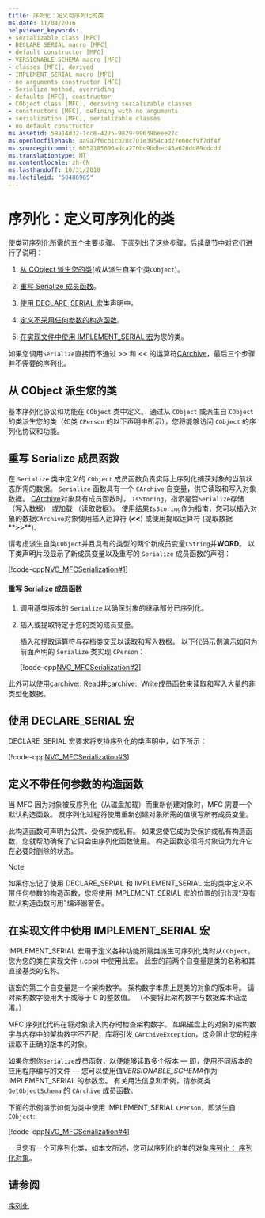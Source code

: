 ```yaml
---
title: 序列化：定义可序列化的类
ms.date: 11/04/2016
helpviewer_keywords:
- serializable class [MFC]
- DECLARE_SERIAL macro [MFC]
- default constructor [MFC]
- VERSIONABLE_SCHEMA macro [MFC]
- classes [MFC], derived
- IMPLEMENT_SERIAL macro [MFC]
- no-arguments constructor [MFC]
- Serialize method, overriding
- defaults [MFC], constructor
- CObject class [MFC], deriving serializable classes
- constructors [MFC], defining with no arguments
- serialization [MFC], serializable classes
- no default constructor
ms.assetid: 59a14d32-1cc8-4275-9829-99639beee27c
ms.openlocfilehash: aa9a7f6cb1cb28c701e3954cad27e60cf9f7df4f
ms.sourcegitcommit: 6052185696adca270bc9bdbec45a626dd89cdcdd
ms.translationtype: MT
ms.contentlocale: zh-CN
ms.lasthandoff: 10/31/2018
ms.locfileid: "50486965"
---
```

# <a name="serialization-making-a-serializable-class"></a>序列化：定义可序列化的类

使类可序列化所需的五个主要步骤。 下面列出了这些步骤，后续章节中对它们进行了说明：

1. [从 CObject 派生您的类](#_core_deriving_your_class_from_cobject)(或从派生自某个类`CObject`)。

1. [重写 Serialize 成员函数](#_core_overriding_the_serialize_member_function)。

1. [使用 DECLARE_SERIAL 宏](#_core_using_the_declare_serial_macro)类声明中。

1. [定义不采用任何参数的构造函数](#_core_defining_a_constructor_with_no_arguments)。

1. [在实现文件中使用 IMPLEMENT_SERIAL 宏](#_core_using_the_implement_serial_macro_in_the_implementation_file)为您的类。

如果您调用`Serialize`直接而不通过 >> 和 << 的运算符[CArchive](../mfc/reference/carchive-class.md)，最后三个步骤并不需要的序列化。

##  <a name="_core_deriving_your_class_from_cobject"></a> 从 CObject 派生您的类

基本序列化协议和功能在 `CObject` 类中定义。 通过从 `CObject` 或派生自 `CObject` 的类派生您的类（如类 `CPerson` 的以下声明中所示），您将能够访问 `CObject` 的序列化协议和功能。

##  <a name="_core_overriding_the_serialize_member_function"></a> 重写 Serialize 成员函数

在 `Serialize` 类中定义的 `CObject` 成员函数负责实际上序列化捕获对象的当前状态所需的数据。 `Serialize` 函数具有一个 `CArchive` 自变量，供它读取和写入对象数据。 [CArchive](../mfc/reference/carchive-class.md)对象具有成员函数时， `IsStoring`，指示是否`Serialize`存储 （写入数据） 或加载 （读取数据）。 使用结果`IsStoring`作为指南，您可以插入对象的数据`CArchive`对象使用插入运算符 (**<\<**) 或使用提取运算符 (提取数据**>>**).

请考虑派生自类`CObject`并且具有的类型的两个新成员变量`CString`并**WORD**。 以下类声明片段显示了新成员变量以及重写的 `Serialize` 成员函数的声明：

[!code-cpp[NVC_MFCSerialization#1](../mfc/codesnippet/cpp/serialization-making-a-serializable-class_1.h)]

#### <a name="to-override-the-serialize-member-function"></a>重写 Serialize 成员函数

1. 调用基类版本的 `Serialize` 以确保对象的继承部分已序列化。

1. 插入或提取特定于您的类的成员变量。

   插入和提取运算符与存档类交互以读取和写入数据。 以下代码示例演示如何为前面声明的 `Serialize` 类实现 `CPerson`：

   [!code-cpp[NVC_MFCSerialization#2](../mfc/codesnippet/cpp/serialization-making-a-serializable-class_2.cpp)]

此外可以使用[carchive:: Read](../mfc/reference/carchive-class.md#read)并[carchive:: Write](../mfc/reference/carchive-class.md#write)成员函数来读取和写入大量的非类型化数据。

##  <a name="_core_using_the_declare_serial_macro"></a> 使用 DECLARE_SERIAL 宏

DECLARE_SERIAL 宏要求将支持序列化的类声明中，如下所示：

[!code-cpp[NVC_MFCSerialization#3](../mfc/codesnippet/cpp/serialization-making-a-serializable-class_3.h)]

##  <a name="_core_defining_a_constructor_with_no_arguments"></a> 定义不带任何参数的构造函数

当 MFC 因为对象被反序列化（从磁盘加载）而重新创建对象时，MFC 需要一个默认构造函数。 反序列化过程将使用重新创建对象所需的值填写所有成员变量。

此构造函数可声明为公共、受保护或私有。 如果您使它成为受保护或私有构造函数，您就帮助确保了它只会由序列化函数使用。 构造函数必须将对象设为允许它在必要时删除的状态。

> [!NOTE]
>  如果你忘记了使用 DECLARE_SERIAL 和 IMPLEMENT_SERIAL 宏的类中定义不带任何参数的构造函数，您将使用 IMPLEMENT_SERIAL 宏的位置的行出现"没有默认构造函数可用"编译器警告。

##  <a name="_core_using_the_implement_serial_macro_in_the_implementation_file"></a> 在实现文件中使用 IMPLEMENT_SERIAL 宏

IMPLEMENT_SERIAL 宏用于定义各种功能所需类派生可序列化类时从`CObject`。 您为您的类在实现文件 (.cpp) 中使用此宏。 此宏的前两个自变量是类的名称和其直接基类的名称。

该宏的第三个自变量是一个架构数字。 架构数字本质上是类的对象的版本号。 请对架构数字使用大于或等于 0 的整数值。 （不要将此架构数字与数据库术语混淆。）

MFC 序列化代码在将对象读入内存时检查架构数字。 如果磁盘上的对象的架构数字与内存中的架构数字不匹配，库将引发 `CArchiveException`，这会阻止您的程序读取不正确的版本的对象。

如果你想你`Serialize`成员函数，以便能够读取多个版本 — 即，使用不同版本的应用程序编写的文件 — 您可以使用值*VERSIONABLE_SCHEMA*作为 IMPLEMENT_SERIAL 的参数宏。 有关用法信息和示例，请参阅类 `GetObjectSchema` 的 `CArchive` 成员函数。

下面的示例演示如何为类中使用 IMPLEMENT_SERIAL `CPerson`，即派生自`CObject`:

[!code-cpp[NVC_MFCSerialization#4](../mfc/codesnippet/cpp/serialization-making-a-serializable-class_4.cpp)]

一旦您有一个可序列化类，如本文所述，您可以序列化的类的对象[序列化： 序列化对象](../mfc/serialization-serializing-an-object.md)。

## <a name="see-also"></a>请参阅

[序列化](../mfc/serialization-in-mfc.md)

